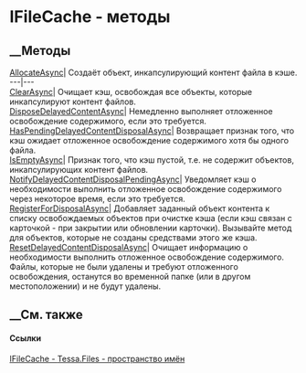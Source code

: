 # IFileCache - методы
##  __Методы
[AllocateAsync](M_Tessa_Files_IFileCache_AllocateAsync.htm)| Создаёт объект,
инкапсулирующий контент файла в кэше.  
---|---  
[ClearAsync](M_Tessa_Files_IFileCache_ClearAsync.htm)| Очищает кэш, освобождая
все объекты, которые инкапсулируют контент файлов.  
[DisposeDelayedContentAsync](M_Tessa_Files_IFileCache_DisposeDelayedContentAsync.htm)|
Немедленно выполняет отложенное освобождение содержимого, если это требуется.  
[HasPendingDelayedContentDisposalAsync](M_Tessa_Files_IFileCache_HasPendingDelayedContentDisposalAsync.htm)|
Возвращает признак того, что кэш ожидает отложенное освобождение содержимого
хотя бы одного файла.  
[IsEmptyAsync](M_Tessa_Files_IFileCache_IsEmptyAsync.htm)|  Признак того, что
кэш пустой, т.е. не содержит объектов, инкапсулирующих контент файлов.  
[NotifyDelayedContentDisposalPendingAsync](M_Tessa_Files_IFileCache_NotifyDelayedContentDisposalPendingAsync.htm)|
Уведомляет кэш о необходимости выполнить отложенное освобождение содержимого
через некоторое время, если это требуется.  
[RegisterForDisposalAsync](M_Tessa_Files_IFileCache_RegisterForDisposalAsync.htm)|
Добавляет заданный объект контента к списку освобождаемых объектов при очистке
кэша (если кэш связан с карточкой - при закрытии или обновлении карточки).
Вызывайте метод для объектов, которые не созданы средствами этого же кэша.  
[ResetDelayedContentDisposalAsync](M_Tessa_Files_IFileCache_ResetDelayedContentDisposalAsync.htm)|
Очищает информацию о необходимости выполнить отложенное освобождение
содержимого. Файлы, которые не были удалены и требуют отложенного
освобождения, останутся во временной папке (или в другом местоположении) и не
будут удалены.  
## __См. также
#### Ссылки
[IFileCache - ](T_Tessa_Files_IFileCache.htm)
[Tessa.Files - пространство имён](N_Tessa_Files.htm)
